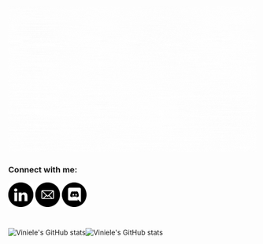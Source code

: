 <p align = "center">
    <img src = "/assets/Hi, its me, Viniele!.gif" alt = "Hi, I'm Viniele 👋">
  </p>

  <div> 
    <h3 align="left">Connect with me:</h3>
      <a href="http://linkedin.com/in/vinielelopes" target="_blank"><img  height = "50em" src="assets/linkedin.png"></a> 
         <a href=mailto:vinielelopes@outlook.com" target="_blank"><img  height = "50em" src="assets/email.png"></a> 
      <a href="https://discord.gg/ASunj4XDFP" target="_blank"><img height = "50em" src="assets/discord.png"></a> 
    </div>

   <div>
    <h1></h1>
    
    
![Viniele's GitHub stats](https://github-readme-stats.vercel.app/api?username=vinielelopes&show_icons=true&include_all_commits=true&theme=dark&hide_border=true)![Viniele's GitHub stats](https://github-readme-stats.vercel.app/api/top-langs/?username=vinielelopes&layout=compact&theme=dark&hide_border=true)
   </div>
